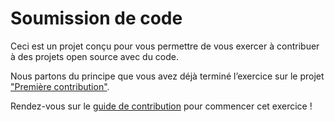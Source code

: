 # Soumission de code

Ceci est un projet conçu pour vous permettre de vous exercer à contribuer à des projets open source avec du code.

Nous partons du principe que vous avez déjà terminé l’exercice sur le projet ["Première contribution"](https://github.com/firstcontributions/first-contributions).

Rendez-vous sur le [guide de contribution](../../CONTRIBUTING.md) pour commencer cet exercice !
